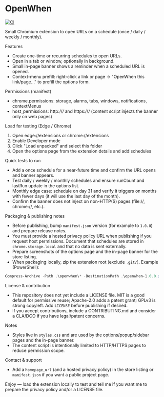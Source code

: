 
OpenWhen
========

[![CI](https://github.com/dennymarcels/OpenWhen/actions/workflows/ci.yml/badge.svg)](https://github.com/dennymarcels/OpenWhen/actions/workflows/ci.yml)

Small Chromium extension to open URLs on a schedule (once / daily / weekly / monthly).

Features
- Create one-time or recurring schedules to open URLs.
- Open in a tab or window, optionally in background.
- Small in-page banner shows a reminder when a scheduled URL is opened.
- Context-menu prefill: right-click a link or page -> "OpenWhen this link/page..." to prefill the options form.

Permissions (manifest)
- chrome.permissions: storage, alarms, tabs, windows, notifications, contextMenus
- host_permissions: http://*/* and https://*/* (content script injects the banner only on web pages)

Load for testing (Edge / Chrome)
1. Open edge://extensions or chrome://extensions
2. Enable Developer mode
3. Click "Load unpacked" and select this folder
4. Open the options page from the extension details and add schedules

Quick tests to run
- Add a once schedule for a near-future time and confirm the URL opens and banner appears.
- Test daily / weekly / monthly schedules and ensure runCount and lastRun update in the options list.
- Monthly edge case: schedule on day 31 and verify it triggers on months with fewer days (it will use the last day of the month).
- Confirm the banner does not inject on non-HTTP(S) pages (file://, chrome://, etc.).

Packaging & publishing notes
- Before publishing, bump `manifest.json` version (for example to `1.0.0`) and prepare release notes.
- You must provide a hosted privacy policy URL when publishing if you request host permissions. Document that schedules are stored in `chrome.storage.local` and that no data is sent externally.
- Prepare screenshots of the options page and the in-page banner for the store listing.
- When packaging locally, zip the extension root (exclude `.git/`). Example (PowerShell):

```powershell
Compress-Archive -Path .\openwhen\* -DestinationPath .\openwhen-1.0.0.zip -Force
```

License & contribution
- This repository does not yet include a LICENSE file. MIT is a good default for permissive reuse; Apache-2.0 adds a patent grant; GPLv3 is strong copyleft. Add `LICENSE` before publishing if desired.
- If you accept contributions, include a CONTRIBUTING.md and consider a CLA/DCO if you have legal/patent concerns.

Notes
- Styles live in `styles.css` and are used by the options/popup/sidebar pages and the in-page banner.
- The content script is intentionally limited to HTTP/HTTPS pages to reduce permission scope.

Contact & support
- Add a `homepage_url` (and a hosted privacy policy) in the store listing or `manifest.json` if you want a public project page.

Enjoy — load the extension locally to test and tell me if you want me to prepare the privacy policy and/or a LICENSE file.

